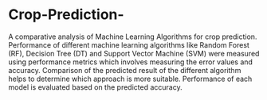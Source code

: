 # Crop-Prediction-
A comparative analysis of Machine Learning Algorithms for crop prediction. Performance of different machine learning algorithms like Random Forest (RF), Decision Tree (DT) and Support Vector Machine (SVM) were measured using performance metrics which involves measuring the error values and accuracy. Comparison of the predicted result of the different algorithm helps to determine which approach is more suitable. Performance of each model is evaluated based on the predicted accuracy. 
